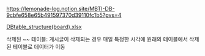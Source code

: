 https://lemonade-log.notion.site/MBTI-DB-9cbfe658e65b491597370d39110fc1b5?pvs=4

[DBtable_structure(board).xlsx](https://github.com/ItPizzaHere/WeHeeDocs/files/12117419/DBtable_structure.board.xlsx)

삭제된 ~~ 테이블: 게시글이 삭제되는 경우 매일 특정한 시각에 원래의 테이블에서 삭제된 테이블로 데이터가 이동
